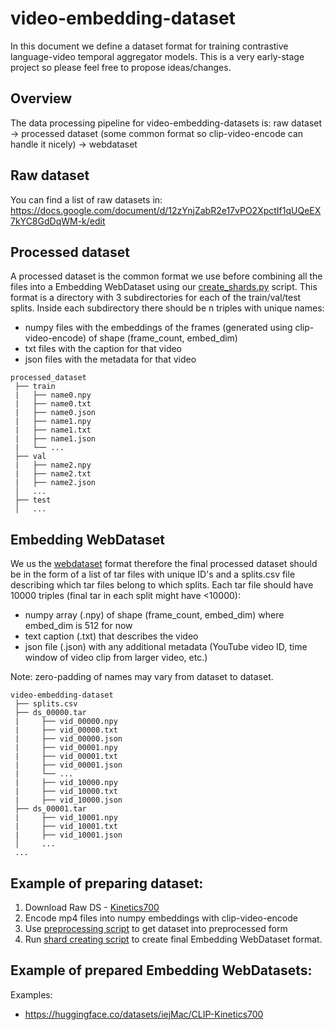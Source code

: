 # video-embedding-dataset

In this document we define a dataset format for training contrastive language-video temporal aggregator models. This is a very early-stage project so please feel free to propose ideas/changes.

## Overview

The data processing pipeline for video-embedding-datasets is: raw dataset -> processed dataset (some common format so clip-video-encode can handle it nicely) -> webdataset


## Raw dataset

You can find a list of raw datasets in:
https://docs.google.com/document/d/12zYnjZabR2e17vPO2XpctIf1qUQeEX7kYC8GdDqWM-k/edit

## Processed dataset

A processed dataset is the common format we use before combining all the files into a Embedding WebDataset using our [create_shards.py]() script. This format is a directory with 3 subdirectories for each of the train/val/test splits. Inside each subdirectory there should be n triples with unique names:

* numpy files with the embeddings of the frames (generated using clip-video-encode) of shape (frame_count, embed_dim)
* txt files with the caption for that video
* json files with the metadata for that video

```
processed_dataset
 ├── train
 |   ├── name0.npy
 |   ├── name0.txt
 |   ├── name0.json
 |   ├── name1.npy
 |   ├── name1.txt
 |   ├── name1.json
 |   └── ...
 ├── val
 |   ├── name2.npy
 |   ├── name2.txt
 |   ├── name2.json
 │   ...
 ├── test
 │   ...
```

## Embedding WebDataset 

We us the [webdataset](https://github.com/webdataset/webdataset) format therefore the final processed dataset should be in the form of a list of tar files with unique ID's and a splits.csv file describing which tar files belong to which splits. Each tar file should have 10000 triples (final tar in each split might have <10000):

* numpy array (.npy) of shape (frame_count, embed_dim) where embed_dim is 512 for now
* text caption (.txt) that describes the video
* json file (.json) with any additional metadata (YouTube video ID, time window of video clip from larger video, etc.)

Note: zero-padding of names may vary from dataset to dataset.
```
video-embedding-dataset
 ├── splits.csv
 ├── ds_00000.tar
 |     ├── vid_00000.npy
 |     ├── vid_00000.txt
 |     ├── vid_00000.json
 |     ├── vid_00001.npy
 |     ├── vid_00001.txt
 |     ├── vid_00001.json
 |     └── ...
 |     ├── vid_10000.npy
 |     ├── vid_10000.txt
 |     ├── vid_10000.json
 ├── ds_00001.tar
 |     ├── vid_10001.npy
 |     ├── vid_10001.txt
 |     ├── vid_10001.json
 │     ...
 ...
```

## Example of preparing dataset:

1. Download Raw DS - [Kinetics700](https://github.com/cvdfoundation/kinetics-dataset)
2. Encode mp4 files into numpy embeddings with clip-video-encode
3. Use [preprocessing script](https://github.com/iejMac/clip-video-encode/tree/main/clip_video_encode/dataset/kinetics700_example_process.py) to get dataset into preprocessed form
3. Run [shard creating script]() to create final Embedding WebDataset format.

## Example of prepared Embedding WebDatasets:
Examples: 
* https://huggingface.co/datasets/iejMac/CLIP-Kinetics700
